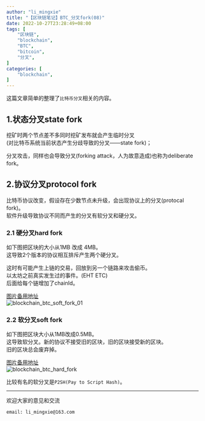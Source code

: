```yaml
---
author: "li_mingxie"
title: "【区块链笔记】BTC_分叉fork(08)"
date: 2022-10-27T23:28:49+08:00
tags: [
    "区块链",
    "blockchain",
    "BTC",
    "bitcoin",
    "分叉",
]
categories: [
    "blockchain",
]
---
```


这篇文章简单的整理了`比特币分叉`相关的内容。  <!--more-->  
  
## 1.状态分叉state fork

挖矿时两个节点差不多同时挖矿发布就会产生临时分叉  
(对比特币系统当前状态产生分歧导致的分叉——state fork)；  

分叉攻击，同样也会导致分叉(forking attack，人为故意造成)也称为deliberate fork。  

## 2.协议分叉protocol fork

比特币协议改变，假设存在少数节点未升级，会出现协议上的分叉(protocal fork)。  
软件升级导致协议不同而产生的分叉有软分叉和硬分叉。  

### 2.1 硬分叉hard fork

如下图把区块的大小从1MB 改成 4MB。  
这导致2个版本的协议相互排斥产生两个硬分叉。  

这时有可能产生上链的交易，回放到另一个链路来攻击偷币。  
以太坊之前真实发生过的事件。(EHT ETC)  
后面给每个链增加了chainId。  

[图片备用地址](https://limingxie.github.io/images/blockchain/bitcoin/blockchain_btc_soft_fork_01.png)  
![blockchain_btc_soft_fork_01](https://mingxie-blog.oss-cn-beijing.aliyuncs.com/image/blockchain/bitcoin/blockchain_btc_soft_fork_01.png)

### 2.2 软分叉soft fork

如下图把区块大小从1MB改成0.5MB。  
这导致软分叉。新的协议不接受旧的区块，旧的区块接受新的区块。  
旧的区块总会废弃掉。  

[图片备用地址](https://limingxie.github.io/images/blockchain/bitcoin/blockchain_btc_hard_fork_01.png)  
![blockchain_btc_hard_fork](https://mingxie-blog.oss-cn-beijing.aliyuncs.com/image/blockchain/bitcoin/blockchain_btc_hard_fork_01.png)

比较有名的软分叉是`P2SH(Pay to Script Hash)`。

----------------------------------------------
欢迎大家的意见和交流

`email: li_mingxie@163.com`
